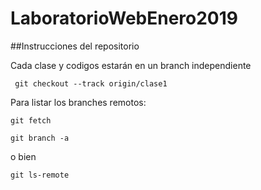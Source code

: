 # LaboratorioWebEnero2019

##Instrucciones del repositorio

Cada clase y codigos estarán en un branch independiente 

` git checkout --track origin/clase1`

Para listar los branches remotos:

```
git fetch

git branch -a 

```

o bien 

`git ls-remote `

